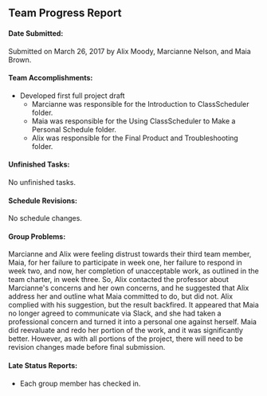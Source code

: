 ## **Team Progress Report**

#### **Date Submitted:**

Submitted on March 26, 2017 by Alix Moody, Marcianne Nelson, and Maia Brown. 

#### **Team Accomplishments:**

* Developed first full project draft
  * Marcianne was responsible for the Introduction to ClassScheduler folder.
  * Maia was responsible for the Using ClassScheduler to Make a Personal Schedule folder.
  * Alix was responsible for the Final Product and Troubleshooting folder. 

#### **Unfinished Tasks:**

No unfinished tasks. 

#### **Schedule Revisions:**

No schedule changes.  

#### **Group Problems:**

Marcianne and Alix were feeling distrust towards their third team member, Maia, for her failure to participate in week one, her failure to respond in week two, and now, her completion of unacceptable work, as outlined in the team charter, in week three. So, Alix contacted the professor about Marcianne's concerns and her own concerns, and he suggested that Alix address her and outline what Maia committed to do, but did not. Alix complied with his suggestion, but the result backfired. It appeared that Maia no longer agreed to communicate via Slack, and she had taken a professional concern and turned it into a personal one against herself. Maia did reevaluate and redo her portion of the work, and it was significantly better. However, as with all portions of the project, there will need to be revision changes made before final submission. 

#### **Late Status Reports:**

* Each group member has checked in. 
